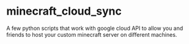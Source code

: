 # minecraft_cloud_sync
A few python scripts that work with google cloud API to allow you and friends to host your custom minecraft server on different machines. 
